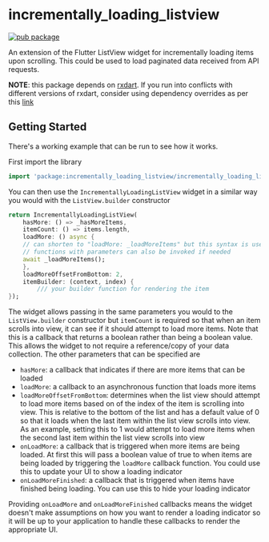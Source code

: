 # incrementally_loading_listview

[![pub package](https://img.shields.io/pub/v/incrementally_loading_listview.svg)](https://pub.dev/packages/incrementally_loading_listview)

An extension of the Flutter ListView widget for incrementally loading items upon scrolling. This could be used to load paginated data received from API requests. 

**NOTE**: this package depends on [rxdart](https://pub.dev/packages/rxdart). If you run into conflicts with different versions of rxdart, consider using dependency overrides as per this [link](https://flutter.dev/docs/development/packages-and-plugins/using-packages#conflict-resolution)

## Getting Started

There's a working example that can be run to see how it works.

First import the library

```dart
import 'package:incrementally_loading_listview/incrementally_loading_listview.dart';
```

You can then use the `IncrementallyLoadingListView` widget in a similar way you would with the `ListView.builder` constructor

```dart
return IncrementallyLoadingListView(
    hasMore: () => _hasMoreItems,
    itemCount: () => items.length,
    loadMore: () async {
    // can shorten to "loadMore: _loadMoreItems" but this syntax is used to demonstrate that
    // functions with parameters can also be invoked if needed
    await _loadMoreItems();
    },
    loadMoreOffsetFromBottom: 2,
    itemBuilder: (context, index) {
        /// your builder function for rendering the item
});
```

The widget allows passing in the same parameters you would to the `ListView.builder` constructor but `itemCount` is required so that when an item scrolls into view, it can see if it should attempt to load more items. Note that this is a callback that returns a boolean rather than being a boolean value. This allows the widget to not require a reference/copy of your data collection. The other parameters that can be specified are

- `hasMore`: a callback that indicates if there are more items that can be loaded
- `loadMore`: a callback to an asynchronous function that loads more items
- `loadMoreOffsetFromBottom`: determines when the list view should attempt to load more items based on of the index of the item is scrolling into view. This is relative to the bottom of the list and has a default value of 0 so that it loads when the last item within the list view scrolls into view. As an example, setting this to 1 would attempt to load more items when the second last item within the list view scrolls into view
- `onLoadMore`: a callback that is triggered when more items are being loaded. At first this will pass a boolean value of true to when items are being loaded by triggering the `loadMore` callback function. You could use this to update your UI to show a loading indicator
- `onLoadMoreFinished`: a callback that is triggered when items have finished being loading. You can use this to hide your loading indicator

Providing `onLoadMore` and `onLoadMoreFinished` callbacks means the widget doesn't make assumptions on how you want to render a loading indicator so it will be up to your application to handle these callbacks to render the appropriate UI.
